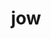 ---
category: 3-letters
denotation: null
name: jow
reference_link: https://www.etymonline.com/word/jow
root_language: null
root_name: null
title: jow
type: free
word_sums:
- respelling: jow
  sum: 'Jow + '
---